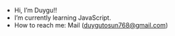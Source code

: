 -  Hi, I’m Duygu!!
-  I’m currently learning JavaScript.
-  How to reach me: Mail (duygutosun768@gmail.com)

<!---
duyguutsn/duyguutsn is a ✨ special ✨ repository because its `README.md` (this file) appears on your GitHub profile.
You can click the Preview link to take a look at your changes.
--->
